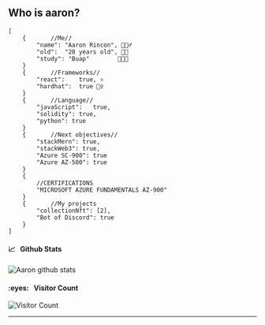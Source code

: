 ## Who is aaron?
    [
        {       //Me//
            "name": "Aaron Rincon", 🙋🏻‍♂️
            "old":  "20 years old", 👴🏻
            "study": "Buap"        👨🏻‍💻 
        }
        {       //Frameworks//
            "react":    true, ⚛️
            "hardhat":  true 👷‍♀️
        }
        {       //Language//
            "javaScript":   true, 
            "solidity": true, 
            "python": true
        }
        {       //Next objectives//
            "stackMern": true,
            "stackWeb3": true,
            "Azure SC-900": true
            "Azure AZ-500": true
        }
        {
            //CERTIFICATIONS
            "MICROSOFT AZURE FUNDAMENTALS AZ-900"
        }
        {       //My projects
            "collectionNft": [2],
            "Bot of Discord": true
        }
    ]
   <h4>📈&nbsp;&nbsp;&nbsp;Github Stats </h4>

![Aaron github stats](https://github-readme-stats.vercel.app/api?username=rlaaron&show_icons=true&theme=tokyonight)

<h4>:eyes:&nbsp;&nbsp;&nbsp;Visitor Count</h4>

![Visitor Count](https://profile-counter.glitch.me/rlaaron/count.svg)
<hr />

